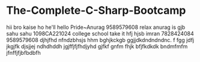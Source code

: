 # The-Complete-C-Sharp-Bootcamp
hii bro kaise ho 
he'll 
hello 
Pride~Anurag 
9589579608
relax anurag is gjb
sahu sahu 1098CA221024
college school 
take it hfj
hjsb imran 
7828424084
9589579608
djhjfhd
nfndzbhsjs
hhm
bghjkckgb
ggjjdkdndndndnc.
f
fgg
jdfj
jkgjfk
djsjjej
ndhdhddh
jgjffjfjfhdjyhd
gjfkf
gnfm
fhjk
bfjfkdkdk
bndmfmfm
jfnffjfjbfbdbfh
